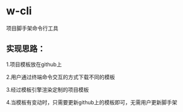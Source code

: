 # w-cli
项目脚手架命令行工具

## 实现思路：
1.项目模板放在github上

2.用户通过终端命令交互的方式下载不同的模板

3.经过模板引擎渲染定制的项目模板

4.当模板有变动时，只需要更新github上的模板即可，无需用户更新脚手架
